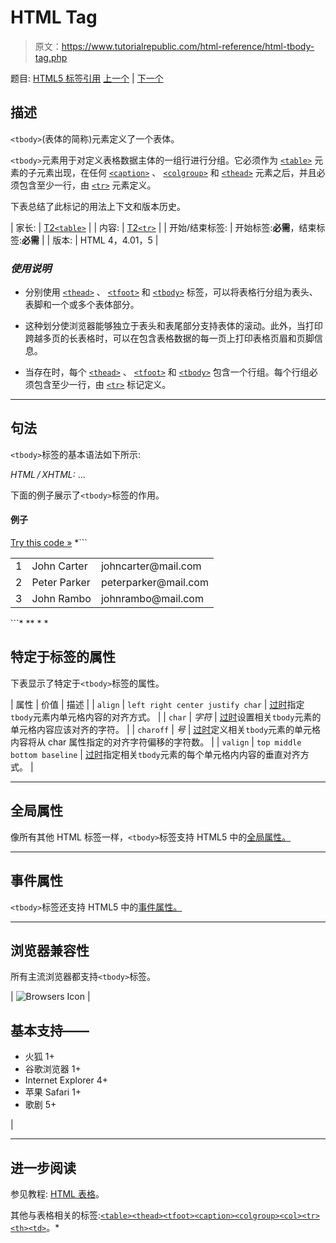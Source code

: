 # HTML Tag

> 原文：<https://www.tutorialrepublic.com/html-reference/html-tbody-tag.php>

题目: [HTML5 标签引用](html5-tags.php) [上一个](html-table-tag.php) | [下一个](html-td-tag.php)

## 描述

`<tbody>`(表体的简称)元素定义了一个表体。

`<tbody>`元素用于对定义表格数据主体的一组行进行分组。它必须作为 [`<table>`](html-table-tag.php) 元素的子元素出现，在任何 [`<caption>`](html-caption-tag.php) 、 [`<colgroup>`](html-colgroup-tag.php) 和 [`<thead>`](html-thead-tag.php) 元素之后，并且必须包含至少一行，由 [`<tr>`](html-tr-tag.php) 元素定义。

下表总结了此标记的用法上下文和版本历史。

| 家长: | [T2`<table>`](html-table-tag.php) |
| 内容: | [T2`<tr>`](html-tr-tag.php) |
| 开始/结束标签: | 开始标签:**必需**，结束标签:**必需** |
| 版本: | HTML 4，4.01，5 |

### *使用说明*

*   分别使用 [`<thead>`](html-thead-tag.php) 、 [`<tfoot>`](html-tfoot-tag.php) 和 [`<tbody>`](html-tbody-tag.php) 标签，可以将表格行分组为表头、表脚和一个或多个表体部分。

*   这种划分使浏览器能够独立于表头和表尾部分支持表体的滚动。此外，当打印跨越多页的长表格时，可以在包含表格数据的每一页上打印表格页眉和页脚信息。

*   当存在时，每个 [`<thead>`](html-thead-tag.php) 、 [`<tfoot>`](html-tfoot-tag.php) 和 [`<tbody>`](html-tbody-tag.php) 包含一个行组。每个行组必须包含至少一行，由 [`<tr>`](html-tr-tag.php) 标记定义。

* * *

## 句法

`<tbody>`标签的基本语法如下所示:

*HTML / XHTML:* <tbody> ... </tbody>

下面的例子展示了`<tbody>`标签的作用。

#### 例子

[Try this code »](../codelab.php?topic=html&file=tbody-tag "Try this code using online Editor") *```
<table>
    <tbody>
        <tr>
            <td>1</td>
            <td>John Carter</td>
            <td>johncarter@mail.com</td>
        </tr>
        <tr>
            <td>2</td>
            <td>Peter Parker</td>
            <td>peterparker@mail.com</td>
        </tr>
        <tr>
            <td>3</td>
            <td>John Rambo</td>
            <td>johnrambo@mail.com</td>
        </tr>
    </tbody>
</table>
```*  ** * *

## 特定于标签的属性

下表显示了特定于`<tbody>`标签的属性。

| 属性 | 价值 | 描述 |
| `align` | `left
right
center
justify
char` | [过时](../definitions.php#obsolete "Not supported in HTML5")指定`tbody`元素内单元格内容的对齐方式。 |
| `char` | *字符* | [过时](../definitions.php#obsolete "Not supported in HTML5")设置相关`tbody`元素的单元格内容应该对齐的字符。 |
| `charoff` | *号* | [过时](../definitions.php#obsolete "Not supported in HTML5")定义相关`tbody`元素的单元格内容将从 char 属性指定的对齐字符偏移的字符数。 |
| `valign` | `top
middle
bottom
baseline` | [过时](../definitions.php#obsolete "Not supported in HTML5")指定相关`tbody`元素的每个单元格内内容的垂直对齐方式。 |

* * *

## 全局属性

像所有其他 HTML 标签一样，`<tbody>`标签支持 HTML5 中的[全局属性。](html5-global-attributes.php)

* * *

## 事件属性

`<tbody>`标签还支持 HTML5 中的[事件属性。](html5-event-attributes.php)

* * *

## 浏览器兼容性

所有主流浏览器都支持`<tbody>`标签。

| ![Browsers Icon](img/e9331123c77668c1832e541c2fca1002.png) | 

## 基本支持——

*   火狐 1+
*   谷歌浏览器 1+
*   Internet Explorer 4+
*   苹果 Safari 1+
*   歌剧 5+

 |

* * *

## 进一步阅读

参见教程: [HTML 表格](../html-tutorial/html-tables.php)。

其他与表格相关的标签:[`<table>`](html-table-tag.php)[`<thead>`](html-thead-tag.php)[`<tfoot>`](html-tfoot-tag.php)[`<caption>`](html-caption-tag.php)[`<colgroup>`](html-colgroup-tag.php)[`<col>`](html-col-tag.php)[`<tr>`](html-tr-tag.php)[`<th>`](html-th-tag.php)[`<td>`](html-td-tag.php)。*